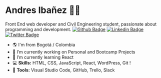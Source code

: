 
# Andres Ibañez 🧑‍💻

Front End web developer and Civil Engineering student, passionate about programming and development.
[![Github Badge](https://img.shields.io/badge/-Github-000?style=flat-square&logo=Github&logoColor=white&link=https://github.com/andres-ibanez)](https://github.com/andres-ibanez)
[![Linkedin Badge](https://img.shields.io/badge/-LinkedIn-blue?style=flat-square&logo=Linkedin&logoColor=white&link=https://www.linkedin.com/in/andres-ibanez)](https://www.linkedin.com/in/andres-ibanez)
[![Twitter Badge](https://img.shields.io/badge/-Twitter-1ca0f1?style=flat-square&labelColor=1ca0f1&logo=twitter&logoColor=white&link=https://twitter.com/cairxx)](https://twitter.com/cairxx)

- 🌎 I'm from Bogotá / Colombia
- 🔭 I’m currently working on Personal and Bootcamp Projects
- 🌱 I’m currently learning React
- 💻 **Skills:** HTML, CSS, JavaScript, React, WordPress, Git !
- 🔧 **Tools:** Visual Studio Code, GitHub, Trello, Slack
